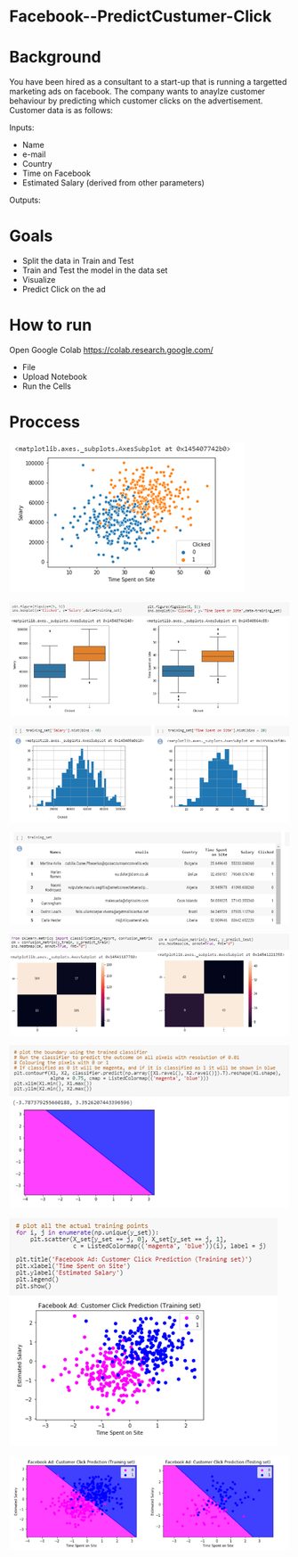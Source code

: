# Facebook--PredictCustumer-Click



# Background

You have been hired as a consultant to a start-up that is running a targetted marketing ads on facebook. The company wants to anaylze customer behaviour by predicting which customer clicks on the advertisement. Customer data is as follows:

Inputs:

* Name
* e-mail
* Country
* Time on Facebook
* Estimated Salary (derived from other parameters)

Outputs:


# Goals

* Split the data in Train and Test
* Train and Test the model in the data set
* Visualize
* Predict Click on the ad


# How to run 

Open Google Colab https://colab.research.google.com/
* File
* Upload Notebook
* Run the Cells


# Proccess

![fb](images/fb1.png)

![fb](images/fb2.png)

![fb](images/fb4.png)

![fb](images/fb5.png)

![fb](images/fb6.png)

![fb](images/fb7.png)

![fb](images/fb8.png)

![fb](images/fb9.png)
